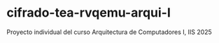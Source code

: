 # cifrado-tea-rvqemu-arqui-I
Proyecto individual del curso Arquitectura de Computadores I, IIS 2025

